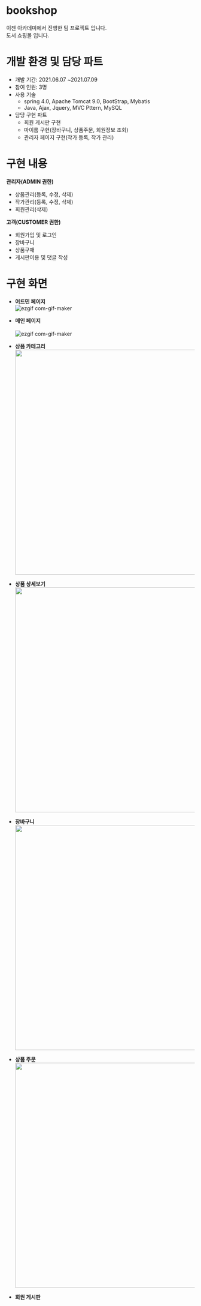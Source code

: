 # bookshop
이젠 아카데미에서 진행한 팀 프로젝트 입니다. <br>
도서 쇼핑몰 입니다.

# 개발 환경 및 담당 파트
* 개발 기간: 2021.06.07 ~2021.07.09
* 참여 인원: 3명
* 사용 기술 
  * spring 4.0, Apache Tomcat 9.0, BootStrap, Mybatis
  * Java, Ajax, Jquery, MVC Pttern, MySQL
* 담당 구현 파트
  * 회원 게시판 구현
  * 마이룸 구현(장바구니, 상품주문, 회원정보 조회)
  * 관리자 페이지 구현(작가 등록, 작가 관리)
  
 # 구현 내용
 **관리자(ADMIN 권한)**
 * 상품관리(등록, 수정, 삭제)
 * 작가관리(등록, 수정, 삭제)
 * 회원관리(삭제)

**고객(CUSTOMER 권한)**
* 회원가입 및 로그인
* 장바구니
* 상품구매
* 게시판이용  및 댓글 작성

# 구현 화면
* **어드민 페이지** <br>
 ![ezgif com-gif-maker](https://user-images.githubusercontent.com/87048430/126927820-6587ae4c-4c0a-47bf-b12e-442d37efc083.gif)
 
* **메인 페이지**<br>   
  ![ezgif com-gif-maker](https://user-images.githubusercontent.com/87048430/126925221-cacd1959-bb1d-4444-b9bb-aa0076e2f3a2.gif)
  
* **상품 카테고리**<br>
  <img src="https://user-images.githubusercontent.com/87048430/126926570-1d836bf2-1ccc-4ba7-bd68-a05ded8d9ef6.PNG" width="600" heigth="325"/>
  
* **상품 상세보기**<br>
  <img src="https://user-images.githubusercontent.com/87048430/126926646-4f49f512-ca4c-4652-9a88-5541a9dbbcb1.PNG" width="600" heigth="325"/>

* **장바구니**<br>
  <img src="https://user-images.githubusercontent.com/87048430/126927999-09f230e5-26c4-4f11-84b1-018edd0662d4.PNG" width="600" heigth="325"/>

* **상품 주문**<br>
  <img src="https://user-images.githubusercontent.com/87048430/126928014-bf705419-810d-4346-9255-e269016a011f.PNG" width="600" heigth="325"/>

* **회원 게시판** <br>

  
 
 
